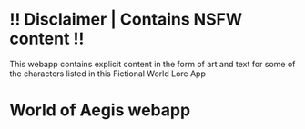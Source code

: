 # !! Disclaimer | Contains NSFW content !!

This webapp contains explicit content in the form of art and text for some of the characters listed in this Fictional World Lore App

# World of Aegis webapp
